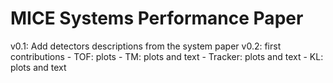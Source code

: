 
MICE Systems Performance Paper
==============================

v0.1: Add detectors descriptions from the system paper
v0.2: first contributions
      - TOF: plots
      - TM: plots and text
      - Tracker: plots and text
      - KL: plots and text
